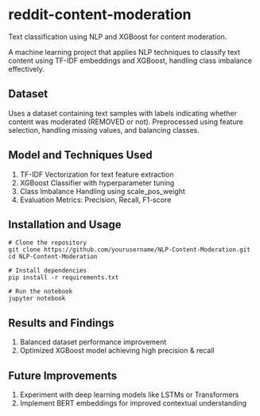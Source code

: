 # reddit-content-moderation
Text classification using NLP and XGBoost for content moderation.

A machine learning project that applies NLP techniques to classify text content using TF-IDF embeddings and XGBoost, handling class imbalance effectively.

## Dataset
Uses a dataset containing text samples with labels indicating whether content was moderated (REMOVED or not).
Preprocessed using feature selection, handling missing values, and balancing classes.

## Model and Techniques Used
1. TF-IDF Vectorization for text feature extraction
2. XGBoost Classifier with hyperparameter tuning
3. Class Imbalance Handling using scale_pos_weight
4. Evaluation Metrics: Precision, Recall, F1-score

## Installation and Usage
	# Clone the repository
 	git clone https://github.com/yourusername/NLP-Content-Moderation.git
	cd NLP-Content-Moderation

	# Install dependencies
 	pip install -r requirements.txt

  	# Run the notebook
   	jupyter notebook

## Results and Findings
1. Balanced dataset performance improvement
2. Optimized XGBoost model achieving high precision & recall

## Future Improvements
1. Experiment with deep learning models like LSTMs or Transformers
2. Implement BERT embeddings for improved contextual understanding



